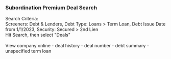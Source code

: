 ### Subordination Premium Deal Search
Search Criteria: <br/>
Screeners: Debt & Lenders, Debt Type: Loans > Term Loan, Debt Issue Date from 1/1/2023, Security: Secured > 2nd Lien <br/>
Hit Search, then select "Deals" <br/> <br/>
View company online - deal history - deal number - debt summary - unspecified term loan
